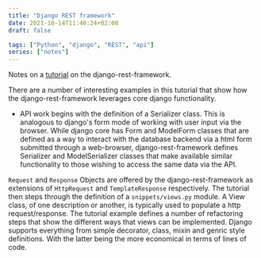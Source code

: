 ```yaml
---
title: "Django REST framework"
date: 2021-10-14T11:40:24+02:00
draft: false

tags: ["Python", "django", "REST", "api"]
series: ["notes"]
---
```


Notes on a [tutorial](https://www.django-rest-framework.org/tutorial/1-serialization/)
on the django-rest-framework. 

There are a number of interesting examples in this tutorial that show how the
django-rest-framework leverages core django functionality.

* API work begins with the definition of a Serializer class. This is analogous
  to django's form mode of working with user input via the browser. While
  django core has Form and ModelForm classes that are defined as a way to
  interact with the database backend via a html form submitted through a
  web-browser, django-rest-framework defines Serializer and ModelSerializer classes
  that make available similar functionality to those wishing to access the same
  data via the API.

`Request` and `Response` Objects are offered by the django-rest-framework as
extensions of `HttpRequest` and `TemplateResponse` respectively. The tutorial
then steps through the definition of a `snippets/views.py` module. A View class, 
of one description or another, is typically used to populate a http
request/response. The tutorial example defines a number of refactoring steps
that show the different ways that views can be implemented. Django supports
everything from simple decorator, class, mixin and genric style definitions. With the
latter being the more economical in terms of lines of code.




